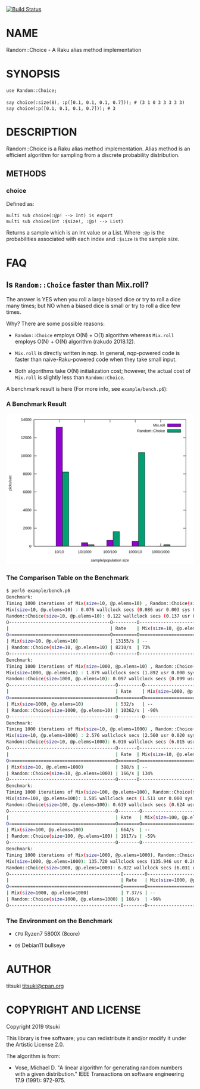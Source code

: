 [![Build Status](https://travis-ci.org/titsuki/raku-Random-Choice.svg?branch=master)](https://travis-ci.org/titsuki/raku-Random-Choice)

NAME
====

Random::Choice - A Raku alias method implementation

SYNOPSIS
========

```perl6
use Random::Choice;

say choice(:size(8), :p([0.1, 0.1, 0.1, 0.7])); # (3 1 0 3 3 3 3 3)
say choice(:p([0.1, 0.1, 0.1, 0.7])); # 3
```

DESCRIPTION
===========

Random::Choice is a Raku alias method implementation. Alias method is an efficient algorithm for sampling from a discrete probability distribution.

METHODS
-------

### choice

Defined as:

    multi sub choice(:@p! --> Int) is export
    multi sub choice(Int :$size!, :@p! --> List)

Returns a sample which is an Int value or a List. Where `:@p` is the probabilities associated with each index and `:$size` is the sample size.

FAQ
===

Is `Random::Choice` faster than Mix.roll?
-----------------------------------------

The answer is YES when you roll a large biased dice or try to roll a dice many times; but NO when a biased dice is small or try to roll a dice few times.

Why? There are some possible reasons:

  * `Random::Choice` employs O(N) + O(1) algorithm whereas `Mix.roll` employs O(N) + O(N) algorithm (rakudo 2018.12).

  * `Mix.roll` is directly written in nqp. In general, nqp-powered code is faster than naive-Raku-powered code when they take small input.

  * Both algorithms take O(N) initialization cost; however, the actual cost of `Mix.roll` is slightly less than `Random::Choice`.

A benchmark result is here (For more info, see `example/bench.p6`):

### A Benchmark Result

<img src="./example/bench.svg" alt="benchmark result">

### The Comparison Table on the Benchmark

```bash
$ perl6 example/bench.p6 
Benchmark: 
Timing 1000 iterations of Mix(size=10, @p.elems=10) , Random::Choice(size=10, @p.elems=10)...
Mix(size=10, @p.elems=10) : 0.076 wallclock secs (0.086 usr 0.003 sys 0.089 cpu) @ 13154.606/s (n=1000)
Random::Choice(size=10, @p.elems=10): 0.122 wallclock secs (0.137 usr 0.008 sys 0.145 cpu) @ 8210.383/s (n=1000)
O--------------------------------------O---------O----------------------------O--------------------------------------O
|                                      | Rate    | Mix(size=10, @p.elems=10)  | Random::Choice(size=10, @p.elems=10) |
O======================================O=========O============================O======================================O
| Mix(size=10, @p.elems=10)            | 13155/s | --                         | -42%                                 |
| Random::Choice(size=10, @p.elems=10) | 8210/s  | 73%                        | --                                   |
O--------------------------------------O---------O----------------------------O--------------------------------------O
Benchmark: 
Timing 1000 iterations of Mix(size=1000, @p.elems=10) , Random::Choice(size=1000, @p.elems=10)...
Mix(size=1000, @p.elems=10) : 1.879 wallclock secs (1.892 usr 0.000 sys 1.892 cpu) @ 532.130/s (n=1000)
Random::Choice(size=1000, @p.elems=10): 0.097 wallclock secs (0.099 usr 0.002 sys 0.101 cpu) @ 10361.621/s (n=1000)
O----------------------------------------O---------O------------------------------O----------------------------------------O
|                                        | Rate    | Mix(size=1000, @p.elems=10)  | Random::Choice(size=1000, @p.elems=10) |
O========================================O=========O==============================O========================================O
| Mix(size=1000, @p.elems=10)            | 532/s   | --                           | 2141%                                  |
| Random::Choice(size=1000, @p.elems=10) | 10362/s | -96%                         | --                                     |
O----------------------------------------O---------O------------------------------O----------------------------------------O
Benchmark: 
Timing 1000 iterations of Mix(size=10, @p.elems=1000) , Random::Choice(size=10, @p.elems=1000)...
Mix(size=10, @p.elems=1000) : 2.576 wallclock secs (2.560 usr 0.020 sys 2.580 cpu) @ 388.182/s (n=1000)
Random::Choice(size=10, @p.elems=1000): 6.010 wallclock secs (6.015 usr 0.032 sys 6.047 cpu) @ 166.398/s (n=1000)
O----------------------------------------O-------O------------------------------O----------------------------------------O
|                                        | Rate  | Mix(size=10, @p.elems=1000)  | Random::Choice(size=10, @p.elems=1000) |
O========================================O=======O==============================O========================================O
| Mix(size=10, @p.elems=1000)            | 388/s | --                           | -57%                                   |
| Random::Choice(size=10, @p.elems=1000) | 166/s | 134%                         | --                                     |
O----------------------------------------O-------O------------------------------O----------------------------------------O
Benchmark: 
Timing 1000 iterations of Mix(size=100, @p.elems=100), Random::Choice(size=100, @p.elems=100)...
Mix(size=100, @p.elems=100): 1.505 wallclock secs (1.511 usr 0.000 sys 1.511 cpu) @ 664.420/s (n=1000)
Random::Choice(size=100, @p.elems=100): 0.619 wallclock secs (0.624 usr 0.000 sys 0.624 cpu) @ 1616.535/s (n=1000)
O----------------------------------------O--------O-----------------------------O----------------------------------------O
|                                        | Rate   | Mix(size=100, @p.elems=100) | Random::Choice(size=100, @p.elems=100) |
O========================================O========O=============================O========================================O
| Mix(size=100, @p.elems=100)            | 664/s  | --                          | 146%                                   |
| Random::Choice(size=100, @p.elems=100) | 1617/s | -59%                        | --                                     |
O----------------------------------------O--------O-----------------------------O----------------------------------------O
Benchmark: 
Timing 1000 iterations of Mix(size=1000, @p.elems=1000), Random::Choice(size=1000, @p.elems=1000)...
Mix(size=1000, @p.elems=1000): 135.720 wallclock secs (135.946 usr 0.288 sys 136.234 cpu) @ 7.368/s (n=1000)
Random::Choice(size=1000, @p.elems=1000): 6.022 wallclock secs (6.031 usr 0.028 sys 6.058 cpu) @ 166.058/s (n=1000)
O------------------------------------------O--------O-------------------------------O------------------------------------------O
|                                          | Rate   | Mix(size=1000, @p.elems=1000) | Random::Choice(size=1000, @p.elems=1000) |
O==========================================O========O===============================O==========================================O
| Mix(size=1000, @p.elems=1000)            | 7.37/s | --                            | 2158%                                    |
| Random::Choice(size=1000, @p.elems=1000) | 166/s  | -96%                          | --                                       |
O------------------------------------------O--------O-------------------------------O------------------------------------------O
```

### The Environment on the Benchmark

  * `CPU` Ryzen7 5800X (8core)

  * `OS` Debian11 bullseye

AUTHOR
======

titsuki <titsuki@cpan.org>

COPYRIGHT AND LICENSE
=====================

Copyright 2019 titsuki

This library is free software; you can redistribute it and/or modify it under the Artistic License 2.0.

The algorithm is from:

  * Vose, Michael D. "A linear algorithm for generating random numbers with a given distribution." IEEE Transactions on software engineering 17.9 (1991): 972-975.

